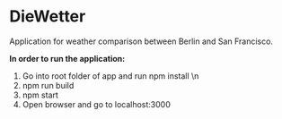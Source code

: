 # DieWetter
Application for weather comparison between Berlin and San Francisco.

**In order to run the application:**
1. Go into root folder of app and run npm install \n
2. npm run build
3. npm start
4. Open browser and go to localhost:3000
